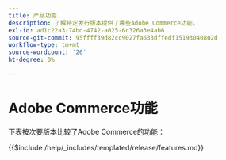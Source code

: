 ```yaml
---
title: 产品功能
description: 了解特定发行版本提供了哪些Adobe Commerce功能。
exl-id: ad1c22a3-74bd-4742-a025-6c326a3e4ab6
source-git-commit: 95ffff39d82cc9027fa633dffedf15193040802d
workflow-type: tm+mt
source-wordcount: '26'
ht-degree: 0%

---
```


# Adobe Commerce功能

下表按次要版本比较了Adobe Commerce的功能：

{{$include /help/_includes/templated/release/features.md}}
